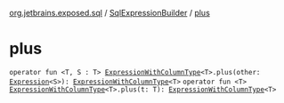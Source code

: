 [org.jetbrains.exposed.sql](../index.md) / [SqlExpressionBuilder](index.md) / [plus](.)

# plus

`operator fun <T, S : T> `[`ExpressionWithColumnType`](../-expression-with-column-type/index.md)`<T>.plus(other: `[`Expression`](../-expression/index.md)`<S>): `[`ExpressionWithColumnType`](../-expression-with-column-type/index.md)`<T>`
`operator fun <T> `[`ExpressionWithColumnType`](../-expression-with-column-type/index.md)`<T>.plus(t: T): `[`ExpressionWithColumnType`](../-expression-with-column-type/index.md)`<T>`